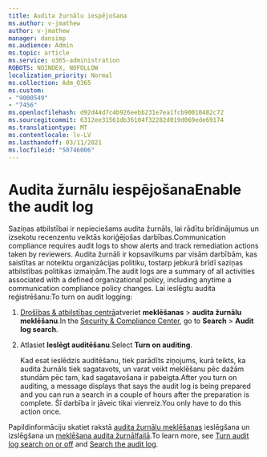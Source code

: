 ```yaml
---
title: Audita žurnālu iespējošana
ms.author: v-jmathew
author: v-jmathew
manager: dansimp
ms.audience: Admin
ms.topic: article
ms.service: o365-administration
ROBOTS: NOINDEX, NOFOLLOW
localization_priority: Normal
ms.collection: Adm_O365
ms.custom:
- "9000549"
- "7456"
ms.openlocfilehash: d92d44d7c4b926eebb231e7ea1fcb90010482c72
ms.sourcegitcommit: 6312ee31561db36104f32282d019d069ede69174
ms.translationtype: MT
ms.contentlocale: lv-LV
ms.lasthandoff: 03/11/2021
ms.locfileid: "50746006"
---
```

# <a name="enable-the-audit-log"></a><span data-ttu-id="b3ec4-102">Audita žurnālu iespējošana</span><span class="sxs-lookup"><span data-stu-id="b3ec4-102">Enable the audit log</span></span>

<span data-ttu-id="b3ec4-103">Saziņas atbilstībai ir nepieciešams audita žurnāls, lai rādītu brīdinājumus un izsekotu recenzentu veiktās koriģējošas darbības.</span><span class="sxs-lookup"><span data-stu-id="b3ec4-103">Communication compliance requires audit logs to show alerts and track remediation actions taken by reviewers.</span></span> <span data-ttu-id="b3ec4-104">Audita žurnāli ir kopsavilkums par visām darbībām, kas saistītas ar noteiktu organizācijas politiku, tostarp jebkurā brīdī saziņas atbilstības politikas izmaiņām.</span><span class="sxs-lookup"><span data-stu-id="b3ec4-104">The audit logs are a summary of all activities associated with a defined organizational policy, including anytime a communication compliance policy changes.</span></span> <span data-ttu-id="b3ec4-105">Lai ieslēgtu audita reģistrēšanu:</span><span class="sxs-lookup"><span data-stu-id="b3ec4-105">To turn on audit logging:</span></span>

1. <span data-ttu-id="b3ec4-106">[Drošības & atbilstības centrā](https://go.microsoft.com/fwlink/?linkid=2101341)atveriet **meklēšanas**  >  **audita žurnālu meklēšanu**.</span><span class="sxs-lookup"><span data-stu-id="b3ec4-106">In the [Security & Compliance Center](https://go.microsoft.com/fwlink/?linkid=2101341), go to **Search** > **Audit log search**.</span></span>
2. <span data-ttu-id="b3ec4-107">Atlasiet **Ieslēgt auditēšanu**.</span><span class="sxs-lookup"><span data-stu-id="b3ec4-107">Select **Turn on auditing**.</span></span>

    <span data-ttu-id="b3ec4-108">Kad esat ieslēdzis auditēšanu, tiek parādīts ziņojums, kurā teikts, ka audita žurnāls tiek sagatavots, un varat veikt meklēšanu pēc dažām stundām pēc tam, kad sagatavošana ir pabeigta.</span><span class="sxs-lookup"><span data-stu-id="b3ec4-108">After you turn on auditing, a message displays that says the audit log is being prepared and you can run a search in a couple of hours after the preparation is complete.</span></span> <span data-ttu-id="b3ec4-109">Šī darbība ir jāveic tikai vienreiz.</span><span class="sxs-lookup"><span data-stu-id="b3ec4-109">You only have to do this action once.</span></span>

<span data-ttu-id="b3ec4-110">Papildinformāciju skatiet rakstā [audita žurnālu meklēšanas](https://go.microsoft.com/fwlink/?linkid=2129077) ieslēgšana un izslēgšana un [meklēšana audita žurnālfailā](https://go.microsoft.com/fwlink/?linkid=2123729).</span><span class="sxs-lookup"><span data-stu-id="b3ec4-110">To learn more, see [Turn audit log search on or off](https://go.microsoft.com/fwlink/?linkid=2129077) and [Search the audit log](https://go.microsoft.com/fwlink/?linkid=2123729).</span></span>
